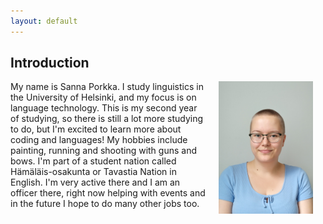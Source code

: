 ```yaml
---
layout: default
---
```


## Introduction

<img src="assets/images/pic2.jpg" alt="Photo" hspace="20" width="30%" align="right"/>
My name is Sanna Porkka. I study linguistics in the University of Helsinki, and my focus is on language technology. This is my second year of studying, so there is still a lot more studying to do, but I'm excited to learn more about coding and languages! My hobbies include painting, running and shooting with guns and bows. I'm part of a student nation called Hämäläis-osakunta or Tavastia Nation in English. I'm very active there and I am an officer there, right now helping with events and in the future I hope to do many other jobs too.
